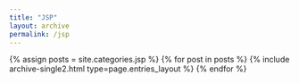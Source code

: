 ```yaml
---
title: "JSP"
layout: archive
permalink: /jsp
---
```



{% assign posts = site.categories.jsp %}
{% for post in posts %} {% include archive-single2.html type=page.entries_layout %} {% endfor %}
